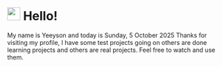  <h1>
    <img src="https://emojis.slackmojis.com/emojis/images/1643510097/45343/hi.gif?1643510097" width="30"/> 
    Hello!
 </h1>
 <p>
    My name is Yeeyson and today is Sunday, 5 October 2025
    Thanks for visiting my profile, I have some test projects going on others are done learning projects and others are real projects.
    Feel free to watch and use them.
 </p>
